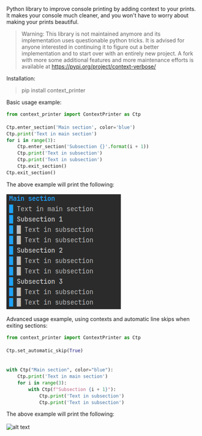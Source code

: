 Python library to improve console printing by adding context to your prints. It makes your console much cleaner, and you won't have to worry about making your prints beautiful.

> Warning: This library is not maintained anymore and its implementation uses questionable python
> tricks. It is advised for anyone interested in continuing it to figure out a better implementation
> and to start over with an entirely new project.
> A fork with more some additional features and more maintenance efforts is available at 
> https://pypi.org/project/context-verbose/

Installation:
> pip install context_printer

Basic usage example:
```python
from context_printer import ContextPrinter as Ctp

Ctp.enter_section('Main section', color='blue')
Ctp.print('Text in main section')
for i in range(3):
    Ctp.enter_section('Subsection {}'.format(i + 1))
    Ctp.print('Text in subsection')
    Ctp.print('Text in subsection')
    Ctp.exit_section()
Ctp.exit_section()
```

The above example will print the following:\
\
![alt text](https://github.com/ValerianRey/ContextPrinter/blob/main/images/ctp_1.png "Basic example output")

Advanced usage example, using contexts and automatic line skips when exiting sections:
```python
from context_printer import ContextPrinter as Ctp

Ctp.set_automatic_skip(True)


with Ctp("Main section", color="blue"):
    Ctp.print('Text in main section')
    for i in range(3):
        with Ctp(f"Subsection {i + 1}"):
            Ctp.print('Text in subsection')
            Ctp.print('Text in subsection')
```

The above example will print the following:\
\
![alt text](https://github.com/ValerianRey/ContextPrinter/blob/main/images/ctp_2.png "Basic example output")
